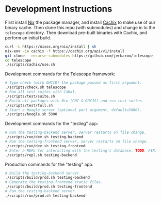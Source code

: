 # Development Instructions
First install [Nix](https://nixos.org/download.html) the package manager, and
install [Cachix](https://docs.cachix.org/) to make use of our binary cache. Then
clone this repo (with submodules) and change in to the `telescope` directory.
Then download pre-built binaries with Cachix, and perform an initial build.

``` bash
curl -L https://nixos.org/nix/install | sh
nix-env -iA cachix -f https://cachix.org/api/v1/install
git clone --recurse-submodules https://github.com/jerbaroo/telescope
cd telescope
./scripts/cachix/use.sh
```

Development commands for the Telescope framework:

``` bash
# Type-check (with GHCID) the package passed as first argument.
./scripts/check.sh telescope
# Run all test suites with Cabal.
./scripts/test/suite.sh
# Build all packages with Nix (GHC & GHCJS) and run test suites.
./scripts/test/full.sh
# Start a Hoogle server (optional port argument, default=5000).
./scripts/hoogle.sh 5000
```

Development commands for the "testing" app:

``` bash
# Run the testing-backend server, server restarts on file change.
./scripts/run/dev.sh testing-backend
# Run the testing-frontend server, server restarts on file change.
./scripts/run/dev.sh testing-frontend
# Enter a REPL for interacting with the testing's database. TODO: FIX.
./scripts/repl.sh testing-backend
```

Production commands for the "testing" app:

``` bash 
# Build the testing-backend server.
./scripts/build/prod.sh testing-backend
# Generate the testing-frontend static files.
./scripts/build/prod.sh testing-frontend
# Run the testing-backend server.
./scripts/run/prod.sh testing-backend
```

